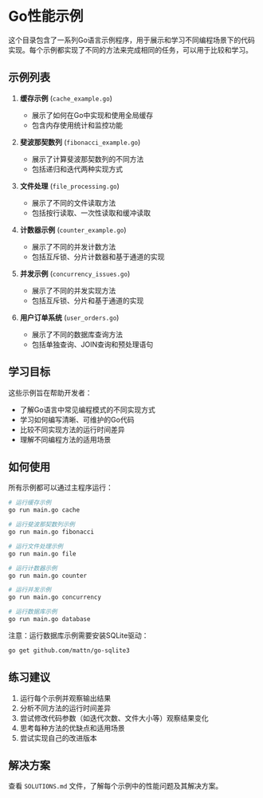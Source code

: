 # Go性能示例

这个目录包含了一系列Go语言示例程序，用于展示和学习不同编程场景下的代码实现。每个示例都实现了不同的方法来完成相同的任务，可以用于比较和学习。

## 示例列表

1. **缓存示例** (`cache_example.go`)
   - 展示了如何在Go中实现和使用全局缓存
   - 包含内存使用统计和监控功能

2. **斐波那契数列** (`fibonacci_example.go`)
   - 展示了计算斐波那契数列的不同方法
   - 包括递归和迭代两种实现方式

3. **文件处理** (`file_processing.go`)
   - 展示了不同的文件读取方法
   - 包括按行读取、一次性读取和缓冲读取

4. **计数器示例** (`counter_example.go`)
   - 展示了不同的并发计数方法
   - 包括互斥锁、分片计数器和基于通道的实现

5. **并发示例** (`concurrency_issues.go`)
   - 展示了不同的并发实现方法
   - 包括互斥锁、分片和基于通道的实现

6. **用户订单系统** (`user_orders.go`)
   - 展示了不同的数据库查询方法
   - 包括单独查询、JOIN查询和预处理语句

## 学习目标

这些示例旨在帮助开发者：

- 了解Go语言中常见编程模式的不同实现方式
- 学习如何编写清晰、可维护的Go代码
- 比较不同实现方法的运行时间差异
- 理解不同编程方法的适用场景

## 如何使用

所有示例都可以通过主程序运行：

```bash
# 运行缓存示例
go run main.go cache

# 运行斐波那契数列示例
go run main.go fibonacci

# 运行文件处理示例
go run main.go file

# 运行计数器示例
go run main.go counter

# 运行并发示例
go run main.go concurrency

# 运行数据库示例
go run main.go database
```

注意：运行数据库示例需要安装SQLite驱动：

```bash
go get github.com/mattn/go-sqlite3
```

## 练习建议

1. 运行每个示例并观察输出结果
2. 分析不同方法的运行时间差异
3. 尝试修改代码参数（如迭代次数、文件大小等）观察结果变化
4. 思考每种方法的优缺点和适用场景
5. 尝试实现自己的改进版本

## 解决方案

查看 `SOLUTIONS.md` 文件，了解每个示例中的性能问题及其解决方案。 